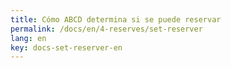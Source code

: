 ```yaml
---
title: Cómo ABCD determina si se puede reservar
permalink: /docs/en/4-reserves/set-reserver
lang: en
key: docs-set-reserver-en
---
```

